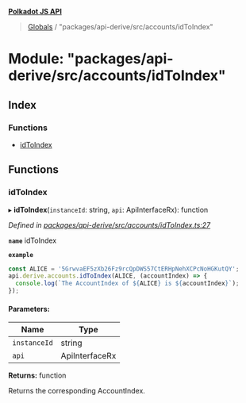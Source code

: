 **[Polkadot JS API](../README.md)**

> [Globals](../globals.md) / "packages/api-derive/src/accounts/idToIndex"

# Module: "packages/api-derive/src/accounts/idToIndex"

## Index

### Functions

* [idToIndex](_packages_api_derive_src_accounts_idtoindex_.md#idtoindex)

## Functions

### idToIndex

▸ **idToIndex**(`instanceId`: string, `api`: ApiInterfaceRx): function

*Defined in [packages/api-derive/src/accounts/idToIndex.ts:27](https://github.com/polkadot-js/api/blob/d3703c072/packages/api-derive/src/accounts/idToIndex.ts#L27)*

**`name`** idToIndex

**`example`** 
<BR>

```javascript
const ALICE = '5GrwvaEF5zXb26Fz9rcQpDWS57CtERHpNehXCPcNoHGKutQY';
api.derive.accounts.idToIndex(ALICE, (accountIndex) => {
  console.log(`The AccountIndex of ${ALICE} is ${accountIndex}`);
});
```

#### Parameters:

Name | Type |
------ | ------ |
`instanceId` | string |
`api` | ApiInterfaceRx |

**Returns:** function

Returns the corresponding AccountIndex.
